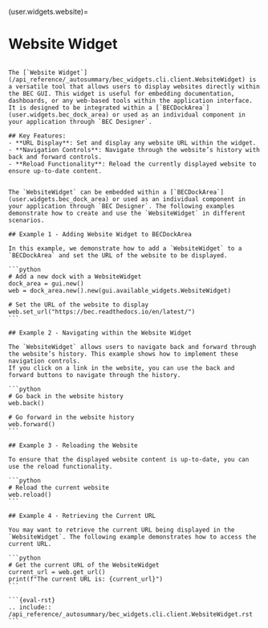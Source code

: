 (user.widgets.website)=

# Website Widget

````{tab} Overview

The [`Website Widget`](/api_reference/_autosummary/bec_widgets.cli.client.WebsiteWidget) is a versatile tool that allows users to display websites directly within the BEC GUI. This widget is useful for embedding documentation, dashboards, or any web-based tools within the application interface. It is designed to be integrated within a [`BECDockArea`](user.widgets.bec_dock_area) or used as an individual component in your application through `BEC Designer`.

## Key Features:
- **URL Display**: Set and display any website URL within the widget.
- **Navigation Controls**: Navigate through the website’s history with back and forward controls.
- **Reload Functionality**: Reload the currently displayed website to ensure up-to-date content.

````

````{tab} Examples - CLI

The `WebsiteWidget` can be embedded within a [`BECDockArea`](user.widgets.bec_dock_area) or used as an individual component in your application through `BEC Designer`. The following examples demonstrate how to create and use the `WebsiteWidget` in different scenarios.

## Example 1 - Adding Website Widget to BECDockArea

In this example, we demonstrate how to add a `WebsiteWidget` to a `BECDockArea` and set the URL of the website to be displayed.

```python
# Add a new dock with a WebsiteWidget
dock_area = gui.new()
web = dock_area.new().new(gui.available_widgets.WebsiteWidget)

# Set the URL of the website to display
web.set_url("https://bec.readthedocs.io/en/latest/")
```

## Example 2 - Navigating within the Website Widget

The `WebsiteWidget` allows users to navigate back and forward through the website’s history. This example shows how to implement these navigation controls.
If you click on a link in the website, you can use the back and forward buttons to navigate through the history.

```python
# Go back in the website history
web.back()

# Go forward in the website history
web.forward()
```

## Example 3 - Reloading the Website

To ensure that the displayed website content is up-to-date, you can use the reload functionality.

```python
# Reload the current website
web.reload()
```

## Example 4 - Retrieving the Current URL

You may want to retrieve the current URL being displayed in the `WebsiteWidget`. The following example demonstrates how to access the current URL.

```python
# Get the current URL of the WebsiteWidget
current_url = web.get_url()
print(f"The current URL is: {current_url}")
```

````

````{tab} API
```{eval-rst} 
.. include:: /api_reference/_autosummary/bec_widgets.cli.client.WebsiteWidget.rst
```
````
